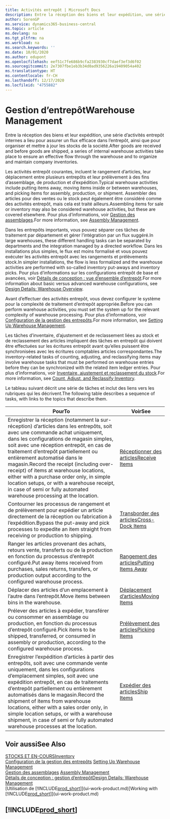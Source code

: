 ```yaml
---
title: Activités entrepôt | Microsoft Docs
description: Entre la réception des biens et leur expédition, une série d’activités entrepôt internes a lieu pour assurer un flux efficace dans l’entrepôt, ainsi que pour organiser et mettre à jour les stocks de la société.
author: SorenGP
ms.service: dynamics365-business-central
ms.topic: article
ms.devlang: na
ms.tgt_pltfrm: na
ms.workload: na
ms.search.keywords: ''
ms.date: 10/01/2020
ms.author: edupont
ms.openlocfilehash: eef51c7fe686b9cfa2383930cf7daef3ef3d6f02
ms.sourcegitcommit: 2e7307fbe1eb3b34d0ad9356226a19409054a402
ms.translationtype: HT
ms.contentlocale: fr-CH
ms.lasthandoff: 12/17/2020
ms.locfileid: "4755882"
---
```

# <a name="warehouse-management"></a><span data-ttu-id="b51de-103">Gestion d’entrepôt</span><span class="sxs-lookup"><span data-stu-id="b51de-103">Warehouse Management</span></span>
<span data-ttu-id="b51de-104">Entre la réception des biens et leur expédition, une série d’activités entrepôt internes a lieu pour assurer un flux efficace dans l’entrepôt, ainsi que pour organiser et mettre à jour les stocks de la société.</span><span class="sxs-lookup"><span data-stu-id="b51de-104">After goods are received and before goods are shipped, a series of internal warehouse activities take place to ensure an effective flow through the warehouse and to organize and maintain company inventories.</span></span>

<span data-ttu-id="b51de-105">Les activités entrepôt courantes, incluent le rangement d’articles, leur déplacement entre plusieurs entrepôts et leur prélèvement à des fins d’assemblage, de production et d’expédition.</span><span class="sxs-lookup"><span data-stu-id="b51de-105">Typical warehouse activities include putting items away, moving items inside or between warehouses, and picking items for assembly, production, or shipment.</span></span> <span data-ttu-id="b51de-106">Assembler des articles pour des ventes ou le stock peut également être considéré comme des activités entrepôt, mais cela est traité ailleurs.</span><span class="sxs-lookup"><span data-stu-id="b51de-106">Assembling items for sale or inventory may also be considered warehouse activities, but these are covered elsewhere.</span></span> <span data-ttu-id="b51de-107">Pour plus d’informations, voir [Gestion des assemblages](assembly-assemble-items.md).</span><span class="sxs-lookup"><span data-stu-id="b51de-107">For more information, see [Assembly Management](assembly-assemble-items.md).</span></span>  

<span data-ttu-id="b51de-108">Dans les entrepôts importants, vous pouvez séparer ces tâches de traitement par département et gérer l’intégration par un flux suggéré.</span><span class="sxs-lookup"><span data-stu-id="b51de-108">In large warehouses, these different handling tasks can be separated by departments and the integration managed by a directed workflow.</span></span> <span data-ttu-id="b51de-109">Dans les installations plus simples, le flux est moins formalisé et vous pouvez exécuter les activités entrepôt avec les rangements et prélèvements stock.</span><span class="sxs-lookup"><span data-stu-id="b51de-109">In simpler installations, the flow is less formalized and the warehouse activities are performed with so-called inventory put-aways and inventory picks.</span></span> <span data-ttu-id="b51de-110">Pour plus d’informations sur les configurations entrepôt de base et avancées, voir [Détails de conception : vue d’ensemble d’entrepôt](design-details-warehouse-overview.md).</span><span class="sxs-lookup"><span data-stu-id="b51de-110">For more information about basic versus advanced warehouse configurations, see [Design Details: Warehouse Overview](design-details-warehouse-overview.md).</span></span>

<span data-ttu-id="b51de-111">Avant d’effectuer des activités entrepôt, vous devez configurer le système pour la complexité de traitement d’entrepôt appropriée.</span><span class="sxs-lookup"><span data-stu-id="b51de-111">Before you can perform warehouse activities, you must set the system up for the relevant complexity of warehouse processing.</span></span> <span data-ttu-id="b51de-112">Pour plus d’informations, voir [Configuration de la gestion des entrepôts](warehouse-setup-warehouse.md).</span><span class="sxs-lookup"><span data-stu-id="b51de-112">For more information, see [Setting Up Warehouse Management](warehouse-setup-warehouse.md).</span></span>

<span data-ttu-id="b51de-113">Les tâches d’inventaire, d’ajustement et de reclassement liées au stock et de reclassement des articles impliquent des tâches en entrepôt qui doivent être effectuées sur les écritures entrepôt avant qu’elles puissent être synchronisées avec les écritures comptables articles correspondantes.</span><span class="sxs-lookup"><span data-stu-id="b51de-113">The inventory-related tasks of counting, adjusting, and reclassifying items may involve warehouse tasks that must be performed on warehouse entries before they can be synchronized with the related item ledger entries.</span></span> <span data-ttu-id="b51de-114">Pour plus d’informations, voir [Inventaire, ajustement et reclassement du stock](inventory-how-count-adjust-reclassify.md).</span><span class="sxs-lookup"><span data-stu-id="b51de-114">For more information, see [Count, Adjust, and Reclassify Inventory](inventory-how-count-adjust-reclassify.md).</span></span>

 <span data-ttu-id="b51de-115">Le tableau suivant décrit une série de tâches et inclut des liens vers les rubriques qui les décrivent.</span><span class="sxs-lookup"><span data-stu-id="b51de-115">The following table describes a sequence of tasks, with links to the topics that describe them.</span></span>   

|<span data-ttu-id="b51de-116">**Pour**</span><span class="sxs-lookup"><span data-stu-id="b51de-116">**To**</span></span>|<span data-ttu-id="b51de-117">**Voir**</span><span class="sxs-lookup"><span data-stu-id="b51de-117">**See**</span></span>|  
|------------|-------------|  
|<span data-ttu-id="b51de-118">Enregistrer la réception (notamment la sur-réception) d’articles dans les entrepôts, soit avec une commande achat uniquement, dans les configurations de magasin simples, soit avec une réception entrepôt, en cas de traitement d’entrepôt partiellement ou entièrement automatisé dans le magasin.</span><span class="sxs-lookup"><span data-stu-id="b51de-118">Record the receipt (including over-receipt) of items at warehouse locations, either with a purchase order only, in simple location setups, or with a warehouse receipt, in case of semi or fully automated warehouse processing at the location.</span></span>|[<span data-ttu-id="b51de-119">Réceptionner des articles</span><span class="sxs-lookup"><span data-stu-id="b51de-119">Receive Items</span></span>](warehouse-how-receive-items.md)|
|<span data-ttu-id="b51de-120">Contourner les processus de rangement et de prélèvement pour expédier un article directement de la réception ou fabrication à l’expédition.</span><span class="sxs-lookup"><span data-stu-id="b51de-120">Bypass the put-away and pick processes to expedite an item straight from receiving or production to shipping.</span></span>|[<span data-ttu-id="b51de-121">Transborder des articles</span><span class="sxs-lookup"><span data-stu-id="b51de-121">Cross-Dock Items</span></span>](warehouse-how-to-cross-dock-items.md)|    
|<span data-ttu-id="b51de-122">Ranger les articles provenant des achats, retours vente, transferts ou de la production en fonction du processus d’entrepôt configuré.</span><span class="sxs-lookup"><span data-stu-id="b51de-122">Put away items received from purchases, sales returns, transfers, or production output according to the configured warehouse process.</span></span>|[<span data-ttu-id="b51de-123">Rangement des articles</span><span class="sxs-lookup"><span data-stu-id="b51de-123">Putting Items Away</span></span>](warehouse-put-away-items.md)|
|<span data-ttu-id="b51de-124">Déplacer des articles d’un emplacement à l’autre dans l’entrepôt.</span><span class="sxs-lookup"><span data-stu-id="b51de-124">Move items between bins in the warehouse.</span></span>|[<span data-ttu-id="b51de-125">Déplacement d’articles</span><span class="sxs-lookup"><span data-stu-id="b51de-125">Moving Items</span></span>](warehouse-move-items.md)|
|<span data-ttu-id="b51de-126">Prélever des articles à expédier, transférer ou consommer en assemblage ou production, en fonction du processus d’entrepôt configuré.</span><span class="sxs-lookup"><span data-stu-id="b51de-126">Pick items to be shipped, transferred, or consumed in assembly or production, according to the configured warehouse process.</span></span>|[<span data-ttu-id="b51de-127">Prélèvement des articles</span><span class="sxs-lookup"><span data-stu-id="b51de-127">Picking Items</span></span>](warehouse-pick-items.md)|
|<span data-ttu-id="b51de-128">Enregistrer l’expédition d’articles à partir des entrepôts, soit avec une commande vente uniquement, dans les configurations d’emplacement simples, soit avec une expédition entrepôt, en cas de traitements d’entrepôt partiellement ou entièrement automatisés dans le magasin.</span><span class="sxs-lookup"><span data-stu-id="b51de-128">Record the shipment of items from warehouse locations, either with a sales order only, in simple location setups, or with a warehouse shipment, in case of semi or fully automated warehouse processes at the location.</span></span>|[<span data-ttu-id="b51de-129">Expédier des articles</span><span class="sxs-lookup"><span data-stu-id="b51de-129">Ship Items</span></span>](warehouse-how-ship-items.md)|  

## <a name="see-also"></a><span data-ttu-id="b51de-130">Voir aussi</span><span class="sxs-lookup"><span data-stu-id="b51de-130">See Also</span></span>  
[<span data-ttu-id="b51de-131">STOCKS ET EN-COURS</span><span class="sxs-lookup"><span data-stu-id="b51de-131">Inventory</span></span>](inventory-manage-inventory.md)  
<span data-ttu-id="b51de-132">[Configuration de la gestion des entrepôts](warehouse-setup-warehouse.md)   </span><span class="sxs-lookup"><span data-stu-id="b51de-132">[Setting Up Warehouse Management](warehouse-setup-warehouse.md)   </span></span>  
<span data-ttu-id="b51de-133">[Gestion des assemblages](assembly-assemble-items.md)  </span><span class="sxs-lookup"><span data-stu-id="b51de-133">[Assembly Management](assembly-assemble-items.md)  </span></span>  
[<span data-ttu-id="b51de-134">Détails de conception : gestion d’entrepôt</span><span class="sxs-lookup"><span data-stu-id="b51de-134">Design Details: Warehouse Management</span></span>](design-details-warehouse-management.md)  
<span data-ttu-id="b51de-135">[Utilisation de [!INCLUDE[prod_short](includes/prod_short.md)]](ui-work-product.md)</span><span class="sxs-lookup"><span data-stu-id="b51de-135">[Working with [!INCLUDE[prod_short](includes/prod_short.md)]](ui-work-product.md)</span></span>  

## [!INCLUDE[prod_short](includes/free_trial_md.md)]  
